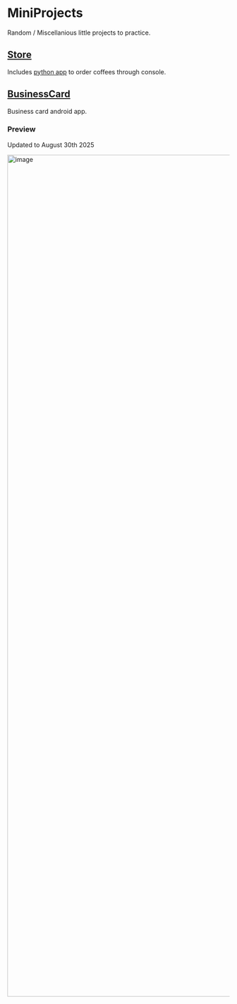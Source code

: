 # MiniProjects
Random / Miscellanious little projects to practice.

## [Store](/Store)

Includes [python app](/Store/coffee.py) to order coffees through console.

## [BusinessCard](/BusinessCard)

Business card android app.

### Preview

Updated to August 30th 2025

<img width="879" height="1905" alt="image" src="https://github.com/user-attachments/assets/98db7b24-f28d-47e3-b139-4f13c8b171cb" />
